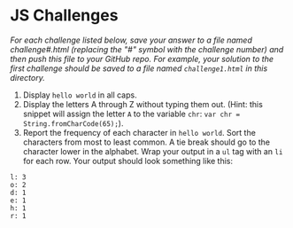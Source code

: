 # JS Challenges

_For each challenge listed below, save your answer to a file named challenge#.html (replacing the
"#" symbol with the challenge number) and then push this file to your GitHub repo. For example, your
solution to the first challenge should be saved to a file named ```challenge1.html``` in this
directory._

1. Display ```hello world``` in all caps.
2. Display the letters A through Z without typing them out. (Hint: this snippet will assign the
letter ```A``` to the variable ```chr```: ```var chr = String.fromCharCode(65);```).
3. Report the frequency of each character in ```hello world```. Sort the characters from most to least
common. A tie break should go to the character lower in the alphabet. Wrap your output in a ```ul```
tag with an ```li``` for each row. Your output should look something like this:
```
l: 3
o: 2
d: 1
e: 1
h: 1
r: 1
```

